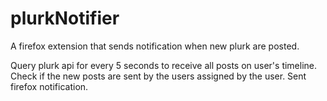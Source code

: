 # plurkNotifier
A firefox extension that sends notification when new plurk are posted.

Query plurk api for every 5 seconds to receive all posts on user's timeline.
Check if the new posts are sent by the users assigned by the user.
Sent firefox notification.
